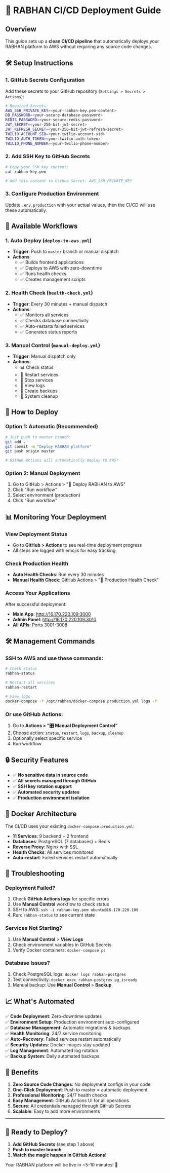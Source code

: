 # 🚀 RABHAN CI/CD Deployment Guide

## Overview
This guide sets up a **clean CI/CD pipeline** that automatically deploys your RABHAN platform to AWS without requiring any source code changes.

## 🛠️ Setup Instructions

### 1. GitHub Secrets Configuration
Add these secrets to your GitHub repository (`Settings > Secrets > Actions`):

```bash
# Required Secrets:
AWS_SSH_PRIVATE_KEY=<your-rabhan-key.pem-content>
DB_PASSWORD=<your-secure-database-password>
REDIS_PASSWORD=<your-secure-redis-password>
JWT_SECRET=<your-256-bit-jwt-secret>
JWT_REFRESH_SECRET=<your-256-bit-jwt-refresh-secret>
TWILIO_ACCOUNT_SID=<your-twilio-account-sid>
TWILIO_AUTH_TOKEN=<your-twilio-auth-token>
TWILIO_PHONE_NUMBER=<your-twilio-phone-number>
```

### 2. Add SSH Key to GitHub Secrets
```bash
# Copy your SSH key content:
cat rabhan-key.pem

# Add this content to GitHub Secret: AWS_SSH_PRIVATE_KEY
```

### 3. Configure Production Environment
Update `.env.production` with your actual values, then the CI/CD will use these automatically.

## 🎯 Available Workflows

### 1. **Auto Deploy** (`deploy-to-aws.yml`)
- **Trigger**: Push to `master` branch or manual dispatch
- **Actions**: 
  - ✅ Builds frontend applications
  - ✅ Deploys to AWS with zero-downtime
  - ✅ Runs health checks
  - ✅ Creates management scripts

### 2. **Health Check** (`health-check.yml`)
- **Trigger**: Every 30 minutes + manual dispatch
- **Actions**:
  - ✅ Monitors all services
  - ✅ Checks database connectivity
  - ✅ Auto-restarts failed services
  - ✅ Generates status reports

### 3. **Manual Control** (`manual-deploy.yml`)
- **Trigger**: Manual dispatch only
- **Actions**:
  - 📊 Check status
  - 🔄 Restart services
  - 🛑 Stop services
  - 📄 View logs
  - 💾 Create backups
  - 🧹 System cleanup

## 🚀 How to Deploy

### Option 1: Automatic (Recommended)
```bash
# Just push to master branch:
git add .
git commit -m "Deploy RABHAN platform"
git push origin master

# GitHub Actions will automatically deploy to AWS!
```

### Option 2: Manual Deployment
1. Go to GitHub > Actions > "🚀 Deploy RABHAN to AWS"
2. Click "Run workflow"
3. Select environment (production)
4. Click "Run workflow"

## 📊 Monitoring Your Deployment

### View Deployment Status
- Go to **GitHub > Actions** to see real-time deployment progress
- All steps are logged with emojis for easy tracking

### Check Production Health
- **Auto Health Checks**: Run every 30 minutes
- **Manual Health Check**: GitHub Actions > "🏥 Production Health Check"

### Access Your Applications
After successful deployment:
- **Main App**: http://16.170.220.109:3000
- **Admin Panel**: http://16.170.220.109:3010
- **All APIs**: Ports 3001-3008

## 🛠️ Management Commands

### SSH to AWS and use these commands:
```bash
# Check status
rabhan-status

# Restart all services
rabhan-restart

# View logs
docker-compose -f /opt/rabhan/docker-compose.production.yml logs -f
```

### Or use GitHub Actions:
1. Go to **Actions > "🎛️ Manual Deployment Control"**
2. Choose action: `status`, `restart`, `logs`, `backup`, `cleanup`
3. Optionally select specific service
4. Run workflow

## 🔒 Security Features

- ✅ **No sensitive data in source code**
- ✅ **All secrets managed through GitHub**
- ✅ **SSH key rotation support**
- ✅ **Automated security updates**
- ✅ **Production environment isolation**

## 🐳 Docker Architecture

The CI/CD uses your existing `docker-compose.production.yml`:
- **11 Services**: 9 backend + 2 frontend
- **Databases**: PostgreSQL (7 databases) + Redis
- **Reverse Proxy**: Nginx with SSL
- **Health Checks**: All services monitored
- **Auto-restart**: Failed services restart automatically

## 🚨 Troubleshooting

### Deployment Failed?
1. Check **GitHub Actions logs** for specific errors
2. Use **Manual Control** workflow to check status
3. SSH to AWS: `ssh -i rabhan-key.pem ubuntu@16.170.220.109`
4. Run: `rabhan-status` to see current state

### Services Not Starting?
1. Use **Manual Control** > **View Logs**
2. Check environment variables in GitHub Secrets
3. Verify Docker containers: `docker-compose ps`

### Database Issues?
1. Check PostgreSQL logs: `docker logs rabhan-postgres`
2. Test connectivity: `docker exec rabhan-postgres pg_isready`
3. Manual backup: Use **Manual Control** > **Backup**

## 📈 What's Automated

✅ **Code Deployment**: Zero-downtime updates  
✅ **Environment Setup**: Production environment auto-configured  
✅ **Database Management**: Automatic migrations & backups  
✅ **Health Monitoring**: 24/7 service monitoring  
✅ **Auto-Recovery**: Failed services restart automatically  
✅ **Security Updates**: Docker images stay updated  
✅ **Log Management**: Automated log rotation  
✅ **Backup System**: Daily automated backups  

## 🎯 Benefits

1. **Zero Source Code Changes**: No deployment configs in your code
2. **One-Click Deployment**: Push to master = automatic deployment
3. **Professional Monitoring**: 24/7 health checks
4. **Easy Management**: GitHub Actions UI for all operations
5. **Secure**: All credentials managed through GitHub Secrets
6. **Scalable**: Easy to add more environments

---

## 🚀 Ready to Deploy?

1. **Add GitHub Secrets** (see step 1 above)
2. **Push to master branch**
3. **Watch the magic happen in GitHub Actions!**

Your RABHAN platform will be live in ~5-10 minutes! 🎉